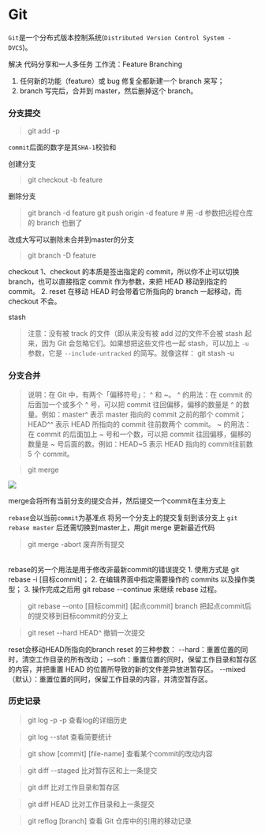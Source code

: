 # Git

`Git`是一个分布式版本控制系统(`Distributed Version Control System - DVCS`)。

解决 代码分享和一人多任务
工作流：Feature Branching
1. 任何新的功能（feature）或 bug 修复全都新建一个 branch 来写；
2. branch 写完后，合并到 master，然后删掉这个 branch。

### 分支提交
> git add -p

`commit`后面的数字是其`SHA-1`校验和

创建分支
> git checkout -b feature

删除分支
> git branch -d feature
> git push origin -d feature # 用 -d 参数把远程仓库的 branch 也删了

改成大写可以删除未合并到master的分支

> git branch -D feature

checkout
1、checkout 的本质是签出指定的 commit，所以你不止可以切换 branch，也可以直接指定 commit 作为参数，来把 HEAD 移动到指定的 commit。
2. reset 在移动 HEAD 时会带着它所指向的 branch 一起移动，而 checkout 不会。

stash
> 注意：没有被 track 的文件（即从来没有被 add 过的文件不会被 stash 起来，因为 Git 会忽略它们。如果想把这些文件也一起 stash，可以加上 `-u` 参数，它是 `--include-untracked` 的简写。就像这样：
> git stash -u

### 分支合并

> 说明：在 Git 中，有两个「偏移符号」： ^ 和 ~。
> ^ 的用法：在 commit 的后面加一个或多个 ^ 号，可以把 commit 往回偏移，偏移的数量是 ^ 的数量。例如：master^ 表示 master 指向的 commit 之前的那个 commit； HEAD^^ 表示 HEAD 所指向的 commit 往前数两个 commit。
> ~ 的用法：在 commit 的后面加上 ~ 号和一个数，可以把 commit 往回偏移，偏移的数量是 ~ 号后面的数。例如：HEAD~5 表示 HEAD 指向的 commit往前数 5 个 commit。

> git merge

![](https://blog1.cdn.bcebos.com/ccc.png)

merge会将所有当前分支的提交合并，然后提交一个commit在主分支上

`rebase`会以当前`commit`为基准点 将另一个分支上的提交复刻到该分支上
`git rebase master` 后还需切换到master上，用git merge 更新最近代码

> git merge -abort
废弃所有提交

<br>
rebase的另一个用法是用于修改非最新commit的错误提交
1. 使用方式是 git rebase -i [目标commit]；
2. 在编辑界面中指定需要操作的 commits 以及操作类型；
3. 操作完成之后用 git rebase --continue 来继续 rebase 过程。

> git rebase --onto [目标commit] [起点commit] branch
把起点commit后的提交移到目标commit的分支上

> git reset --hard HEAD^
撤销一次提交

reset会移动HEAD所指向的branch
reset 的三种参数：
--hard：重置位置的同时，清空工作目录的所有改动；
--soft：重置位置的同时，保留工作目录和暂存区的内容，并把重置 HEAD 的位置所导致的新的文件差异放进暂存区。
--mixed（默认）：重置位置的同时，保留工作目录的内容，并清空暂存区。

### 历史记录

> git log -p
-p 查看log的详细历史

> git log --stat
查看简要统计

> git show [commit] [file-name]
查看某个commit的改动内容

> git diff --staged
比对暂存区和上一条提交

> git diff
比对工作目录和暂存区

> git diff HEAD
比对工作目录和上一条提交

> git reflog [branch]
查看 Git 仓库中的引用的移动记录

